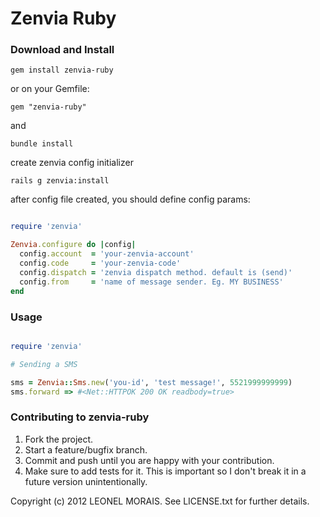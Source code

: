 # Zenvia Ruby

### Download and Install
```
gem install zenvia-ruby
```

or on your Gemfile:
```
gem "zenvia-ruby"
```

and
```
bundle install
```

create zenvia config initializer
```
rails g zenvia:install
```

after config file created, you should define config params:

```ruby

require 'zenvia'

Zenvia.configure do |config|
  config.account  = 'your-zenvia-account'
  config.code     = 'your-zenvia-code'
  config.dispatch = 'zenvia dispatch method. default is (send)'
  config.from     = 'name of message sender. Eg. MY BUSINESS'
end

```

### Usage

```ruby

require 'zenvia'

# Sending a SMS

sms = Zenvia::Sms.new('you-id', 'test message!', 5521999999999)
sms.forward => #<Net::HTTPOK 200 OK readbody=true>

```


### Contributing to zenvia-ruby

1. Fork the project.
2. Start a feature/bugfix branch.
3. Commit and push until you are happy with your contribution.
4. Make sure to add tests for it. This is important so I don't break it in a future version unintentionally.


Copyright (c) 2012 LEONEL MORAIS. See LICENSE.txt for
further details.
